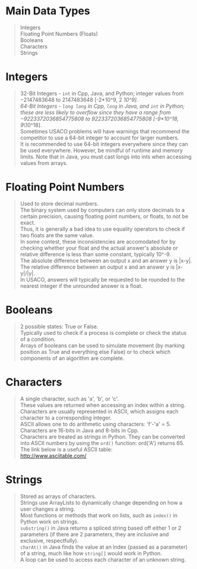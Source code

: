 # Main Data Types
> Integers <br>
> Floating Point Numbers (Floats) <br>
> Booleans <br>
> Characters <br>
> Strings <br>

# Integers
> 32-Bit Integers - ```int``` in Cpp, Java, and Python; integer values from −2147483648 to 2147483648 [-2\*10^9, 2
> *10^9]. <br>
> 64-Bit Integers - ```long long``` in Cpp, ```long``` in Java, and ```int``` in Python; these are less likely to overflow since they have a range from −9223372036854775808 to 9223372036854775808 [-9\*10^18, 9*\10^18]. <br>
> Sometimes USACO problems will have warnings that recommend the competitor to use a 64-bit integer to account for larger numbers.<br>
> It is recommended to use 64-bit integers everywhere since they can be used everywhere. However, be mindful of runtime and memory limits.
> Note that in Java, you must cast longs into ints when accessing values from arrays.

# Floating Point Numbers
> Used to store decimal numbers. <br>
> The binary system used by computers can only store decimals to a certain precision, causing floating point numbers, or floats, to not be exact.<br>
> Thus, it is generally a bad idea to use equality operators to check if two floats are the same value.<br>
> In some contest, these inconsistencies are accomodated for by checking whether your float and the actual answer's absolute or relative difference is less than some constant, typically 10^-9.<br>
> The absolute difference between an output x and an answer y is |x-y|.<br>
> The relative difference between an output x and an answer y is |x-y|/|y|.<br>
> In USACO, answers will typically be requested to be rounded to the nearest integer if the unrounded answer is a float.

# Booleans
> 2 possible states: True or False.<br>
> Typically used to check if a process is complete or check the status of a condition.<br>
> Arrays of booleans can be used to simulate movement (by marking position as True and everything else False) or to check which components of an algorithm are complete.

# Characters
> A single character, such as 'a', 'b', or 'c'.<br>
> These values are returned when accessing an index within a string.<br>
> Characters are usually represented in ASCII, which assigns each character to a corresponding integer.<br>
> ASCII allows one to do arithmetic using characters: 'f'-'a' = 5.<br>
> Characters are 16-bits in Java and 8-bits in Cpp.<br>
> Characters are treated as strings in Python. They can be converted into ASCII numbers by using the ```ord()``` function: ord('A') returns 65.<br>
> The link below is a useful ASCII table:<br>
> <a href="http://www.asciitable.com/">http://www.asciitable.com/</a>

# Strings
> Stored as arrays of characters.<br>
> Strings use ArrayLists to dynamically change depending on how a user changes a string.<br>
> Most functions or methods that work on lists, such as ```index()``` in Python work on strings.<br>
> ```substring()``` in Java returns a spliced string based off either 1 or 2 parameters (if there are 2 parameters, they are inclusive and exclusive, respectfully).<br>
> ```charAt()``` in Java finds the value at an index (passed as a parameter) of a string, much like how ```string[]``` would work in Python.<br>
> A loop can be used to access each character of an unknown string.
